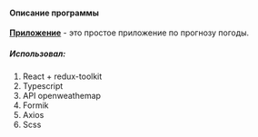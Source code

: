 #### Описание программы

[**Приложение**](https://weather-app-production-f2c3.up.railway.app/ ) - это простое приложение по прогнозу погоды.

##### Использовал:
 1. React + redux-toolkit
 2. Typescript
 3. API openweathemap
 4. Formik
 5. Axios
 6. Scss



